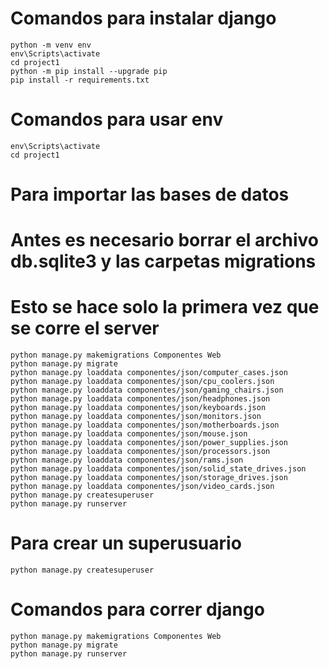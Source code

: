 # Comandos para instalar django

    python -m venv env
    env\Scripts\activate
    cd project1
    python -m pip install --upgrade pip
    pip install -r requirements.txt

# Comandos para usar env

    env\Scripts\activate
    cd project1

# Para importar las bases de datos
# Antes es necesario borrar el archivo db.sqlite3 y las carpetas migrations
# Esto se hace solo la primera vez que se corre el server

    python manage.py makemigrations Componentes Web
    python manage.py migrate
    python manage.py loaddata componentes/json/computer_cases.json
    python manage.py loaddata componentes/json/cpu_coolers.json
    python manage.py loaddata componentes/json/gaming_chairs.json
    python manage.py loaddata componentes/json/headphones.json
    python manage.py loaddata componentes/json/keyboards.json
    python manage.py loaddata componentes/json/monitors.json
    python manage.py loaddata componentes/json/motherboards.json
    python manage.py loaddata componentes/json/mouse.json
    python manage.py loaddata componentes/json/power_supplies.json
    python manage.py loaddata componentes/json/processors.json
    python manage.py loaddata componentes/json/rams.json
    python manage.py loaddata componentes/json/solid_state_drives.json
    python manage.py loaddata componentes/json/storage_drives.json
    python manage.py loaddata componentes/json/video_cards.json
    python manage.py createsuperuser
    python manage.py runserver

# Para crear un superusuario

    python manage.py createsuperuser

# Comandos para correr django

    python manage.py makemigrations Componentes Web
    python manage.py migrate
    python manage.py runserver